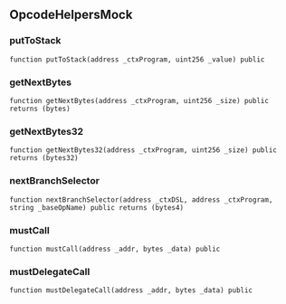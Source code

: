 ## OpcodeHelpersMock

### putToStack

```solidity
function putToStack(address _ctxProgram, uint256 _value) public
```

### getNextBytes

```solidity
function getNextBytes(address _ctxProgram, uint256 _size) public returns (bytes)
```

### getNextBytes32

```solidity
function getNextBytes32(address _ctxProgram, uint256 _size) public returns (bytes32)
```

### nextBranchSelector

```solidity
function nextBranchSelector(address _ctxDSL, address _ctxProgram, string _baseOpName) public returns (bytes4)
```

### mustCall

```solidity
function mustCall(address _addr, bytes _data) public
```

### mustDelegateCall

```solidity
function mustDelegateCall(address _addr, bytes _data) public
```

